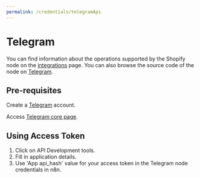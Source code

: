 ```yaml
---
permalink: /credentials/telegramApi
---
```


# Telegram
You can find information about the operations supported by the Shopify node on the [integrations](https://n8n.io/integrations/n8n-nodes-base.telegram) page. You can also browse the source code of the node on [Telegram](https://github.com/n8n-io/n8n/tree/master/packages/nodes-base/nodes/Telegram).

## Pre-requisites

Create a [Telegram](https://telegram.com/) account.

Access [Telegram core page](https://my.telegram.org/).

## Using Access Token

1. Click on API Development tools.
2. Fill in application details.
3. Use 'App api_hash' value for your access token in the Telegram node credentials in n8n.





